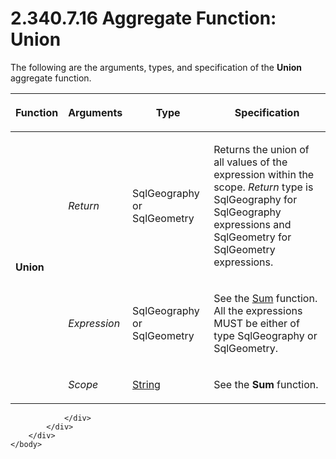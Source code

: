 <html dir="LTR" xmlns:mshelp="http://msdn.microsoft.com/mshelp" xmlns:ddue="http://ddue.schemas.microsoft.com/authoring/2003/5" xmlns:xlink="http://www.w3.org/1999/xlink" xmlns:tool="http://www.microsoft.com/tooltip">
    <head>
        <meta http-equiv="Content-Type" content="text/html; CHARSET=utf-8"></meta>
        <meta name="save" content="history"></meta>
        <title>2.340.7.16 Aggregate Function: Union</title>
        <xml>
            <mshelp:toctitle title="2.340.7.16 Aggregate Function: Union"></mshelp:toctitle>
            <mshelp:rltitle title="[MS-RDL]: Aggregate Function: Union"></mshelp:rltitle>
            <mshelp:keyword index="A" term="27d9daa2-ff7c-438b-ac77-88da73f3b75b"></mshelp:keyword>
            <mshelp:attr name="DCSext.ContentType" value="open specification"></mshelp:attr>
            <mshelp:attr name="AssetID" value="27d9daa2-ff7c-438b-ac77-88da73f3b75b"></mshelp:attr>
            <mshelp:attr name="TopicType" value="kbRef"></mshelp:attr>
            <mshelp:attr name="DCSext.Title" value="[MS-RDL]: Aggregate Function: Union" />
        </xml>
    </head>
    <body>
        <div id="header">
            <h1 class="heading">2.340.7.16 Aggregate Function: Union</h1>
        </div>
        <div id="mainSection">
            <div id="mainBody">
                <div id="allHistory" class="saveHistory"></div>
                <div id="sectionSection0" class="section" name="collapseableSection">
                    

<p>The following are the arguments, types, and specification of
the <b>Union</b> aggregate function.</p>

<table>
 <thead>
  <tr>
   <th>
   <p>Function</p>
   </th>
   <th>
   <p>Arguments </p>
   </th>
   <th>
   <p>Type</p>
   </th>
   <th>
   <p>Specification</p>
   </th>
  </tr>
 </thead>
 <tr>
  <td rowspan="3">
  <p><b>Union</b></p>
  </td>
  <td>
  <p><i>Return</i></p>
  </td>
  <td>
  <p>SqlGeography or SqlGeometry</p>
  </td>
  <td>
  <p>Returns the union of all values of the expression
  within the scope. <i>Return</i> type is SqlGeography for SqlGeography
  expressions and SqlGeometry for SqlGeometry expressions.</p>
  </td>
 </tr>
 <tr>
  <td>
  <p><i>Expression</i></p>
  </td>
  <td>
  <p>SqlGeography or SqlGeometry</p>
  </td>
  <td>
  <p>See the <a href="c00b6434-9f4a-434b-91b9-44eba2d2cdb5.html">Sum</a> function. All the
  expressions MUST be either of type SqlGeography or SqlGeometry.</p>
  </td>
 </tr>
 <tr>
  <td>
  <p><i>Scope</i></p>
  </td>
  <td>
  <p><a href="1ed81ef3-a683-45e3-aaad-bd2bbe71bc3d.html">String</a></p>
  </td>
  <td>
  <p>See the <b>Sum</b> function.</p>
  </td>
 </tr>
</table>

<p> </p>


                </div>
            </div>
        </div>
    </body>
</html>